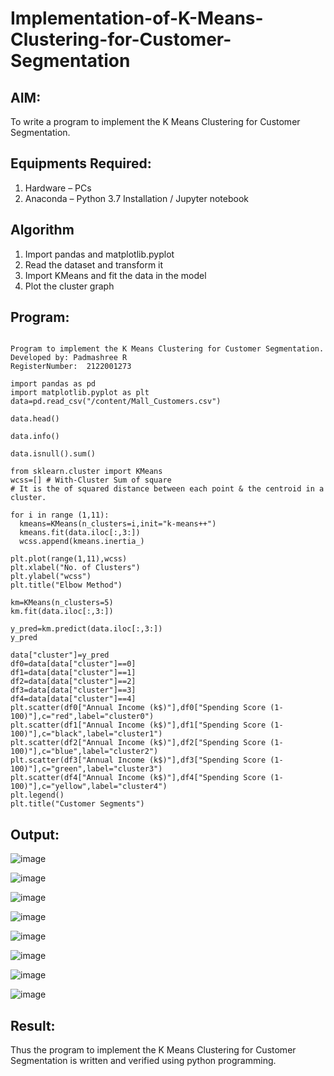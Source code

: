 # Implementation-of-K-Means-Clustering-for-Customer-Segmentation

## AIM:
To write a program to implement the K Means Clustering for Customer Segmentation.

## Equipments Required:
1. Hardware – PCs
2. Anaconda – Python 3.7 Installation / Jupyter notebook

## Algorithm
1. Import pandas and matplotlib.pyplot
2. Read the dataset and transform it
3. Import KMeans and fit the data in the model
4. Plot the cluster graph
 

## Program:
```

Program to implement the K Means Clustering for Customer Segmentation.
Developed by: Padmashree R
RegisterNumber:  2122001273

import pandas as pd
import matplotlib.pyplot as plt
data=pd.read_csv("/content/Mall_Customers.csv")

data.head()

data.info()

data.isnull().sum()

from sklearn.cluster import KMeans
wcss=[] # With-Cluster Sum of square
# It is the of squared distance between each point & the centroid in a cluster.

for i in range (1,11):
  kmeans=KMeans(n_clusters=i,init="k-means++")
  kmeans.fit(data.iloc[:,3:])
  wcss.append(kmeans.inertia_)

plt.plot(range(1,11),wcss)
plt.xlabel("No. of Clusters")
plt.ylabel("wcss")
plt.title("Elbow Method")

km=KMeans(n_clusters=5)
km.fit(data.iloc[:,3:])

y_pred=km.predict(data.iloc[:,3:])
y_pred

data["cluster"]=y_pred
df0=data[data["cluster"]==0]
df1=data[data["cluster"]==1]
df2=data[data["cluster"]==2]
df3=data[data["cluster"]==3]
df4=data[data["cluster"]==4]
plt.scatter(df0["Annual Income (k$)"],df0["Spending Score (1-100)"],c="red",label="cluster0")
plt.scatter(df1["Annual Income (k$)"],df1["Spending Score (1-100)"],c="black",label="cluster1")
plt.scatter(df2["Annual Income (k$)"],df2["Spending Score (1-100)"],c="blue",label="cluster2")
plt.scatter(df3["Annual Income (k$)"],df3["Spending Score (1-100)"],c="green",label="cluster3")
plt.scatter(df4["Annual Income (k$)"],df4["Spending Score (1-100)"],c="yellow",label="cluster4")
plt.legend()
plt.title("Customer Segments")
```

## Output:

![image](https://github.com/Bosevennila/Implementation-of-K-Means-Clustering-for-Customer-Segmentation/assets/144870486/2794075c-6fa7-4657-9a0a-4801cd8b5c91)

![image](https://github.com/Bosevennila/Implementation-of-K-Means-Clustering-for-Customer-Segmentation/assets/144870486/3194673b-293f-4271-bd1a-4e1b08382fc8)

![image](https://github.com/Bosevennila/Implementation-of-K-Means-Clustering-for-Customer-Segmentation/assets/144870486/44e24cfd-ed23-44d4-8b55-b6f46b843193)

![image](https://github.com/Bosevennila/Implementation-of-K-Means-Clustering-for-Customer-Segmentation/assets/144870486/a2880423-2119-44d0-bbea-dab3e0a826bb)

![image](https://github.com/Bosevennila/Implementation-of-K-Means-Clustering-for-Customer-Segmentation/assets/144870486/b4a8a12d-d4d3-4aaf-99e7-9c8191d8e507)

![image](https://github.com/Bosevennila/Implementation-of-K-Means-Clustering-for-Customer-Segmentation/assets/144870486/c1c5d599-44ad-4018-8426-d3d3aeb9d534)

![image](https://github.com/Bosevennila/Implementation-of-K-Means-Clustering-for-Customer-Segmentation/assets/144870486/3994f0a6-4ef0-4739-b8b8-bb76a58ebe69)

![image](https://github.com/Bosevennila/Implementation-of-K-Means-Clustering-for-Customer-Segmentation/assets/144870486/98623a1d-0ddf-4b04-b24c-04829be7b0cf)


## Result:
Thus the program to implement the K Means Clustering for Customer Segmentation is written and verified using python programming.
